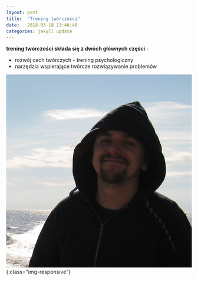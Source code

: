```yaml
---
layout: post
title:  "Trening twórczości"
date:   2018-03-18 13:46:40
categories: jekyll update
---
```

**trening twórczości składa się z dwóch głównych części** :

  * rozwój cech twórczych  - trening psychologiczny
  * narzędzia wspierające twórcze rozwiązywanie problemów


![obazek](/assets/0capt.png){:class="img-responsive"}

[jekyll-help]: https://github.com/jekyll/jekyll-help

